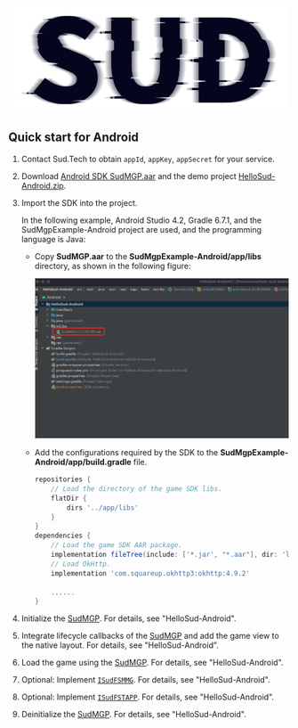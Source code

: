 #

![SUD](../Resource/logo.png)

## Quick start for Android

1. Contact Sud.Tech to obtain `appId`, `appKey`, `appSecret` for your service.

2. Download [Android SDK SudMGP.aar](https://github.com/SudTechnology/sud-mgp-android/releases) and the demo project [HelloSud-Android.zip](https://github.com/SudTechnology/hello-sud-android/releases).

3. Import the SDK into the project.

    In the following example, Android Studio 4.2, Gradle 6.7.1, and the SudMgpExample-Android project are used, and the programming language is Java:

    - Copy **SudMGP.aar** to the **SudMgpExample-Android/app/libs** directory, as shown in the following figure:

        

        ![SUD](../Resource/Client/libaar.png)

    - Add the configurations required by the SDK to the **SudMgpExample-Android/app/build.gradle** file.

        ```groovy
        repositories {
            // Load the directory of the game SDK libs.
            flatDir {
                dirs '../app/libs'
            }
        }
        dependencies {
            // Load the game SDK AAR package.
            implementation fileTree(include: ['*.jar', "*.aar"], dir: 'libs')
            // Load OkHttp.
            implementation 'com.squareup.okhttp3:okhttp:4.9.2'
        
            ......
        }
        ```
    
4. Initialize the [SudMGP](./API/SudMGP.md). For details, see "HelloSud-Android".

5. Integrate lifecycle callbacks of the [SudMGP](./API/SudMGP.md) and add the game view to the native layout. For details, see "HelloSud-Android".

6. Load the game using the [SudMGP](API/SudMGP.md). For details, see "HelloSud-Android".

7. Optional: Implement [`ISudFSMMG`](API/ISudFSMMG.md). For details, see "HelloSud-Android".

8. Optional: Implement [`ISudFSTAPP`](API/ISudFSTAPP.md). For details, see "HelloSud-Android".

9. Deinitialize the [SudMGP](API/SudMGP.md). For details, see "HelloSud-Android".

